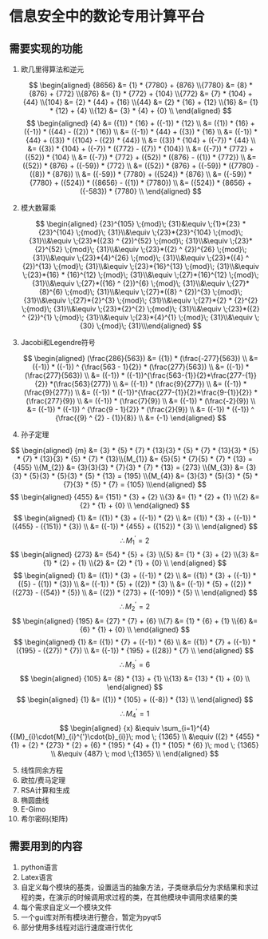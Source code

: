 # 信息安全中的数论专用计算平台

## 需要实现的功能

1. 欧几里得算法和逆元

   $$ \begin{aligned} {8656} &= {1} * {7780} + {876} \\{7780} &= {8} * {876} + {772} \\{876} &= {1} * {772} + {104} \\{772} &= {7} * {104} + {44} \\{104} &= {2} * {44} + {16} \\{44} &= {2} * {16} + {12} \\{16} &= {1} * {12} + {4} \\{12} &= {3} * {4} + {0} \\ \end{aligned} $$ $$ \begin{aligned} {4} &= ({1}) * {16} + ({-1}) * {12} \\ &= ({1}) * {16} + ({-1}) * ({44} - ({2}) * {16}) \\ &= ({-1}) * {44} + ({3}) * {16} \\ &= ({-1}) * {44} + ({3}) * ({104} - ({2}) * {44}) \\ &= ({3}) * {104} + ({-7}) * {44} \\ &= ({3}) * {104} + ({-7}) * ({772} - ({7}) * {104}) \\ &= ({-7}) * {772} + ({52}) * {104} \\ &= ({-7}) * {772} + ({52}) * ({876} - ({1}) * {772}) \\ &= ({52}) * {876} + ({-59}) * {772} \\ &= ({52}) * {876} + ({-59}) * ({7780} - ({8}) * {876}) \\ &= ({-59}) * {7780} + ({524}) * {876} \\ &= ({-59}) * {7780} + ({524}) * ({8656} - ({1}) * {7780}) \\ &= ({524}) * {8656} + ({-583}) * {7780} \\ \end{aligned} $$

2. 模大数幂乘

   $$ \begin{aligned} {23}^{105} \;{mod}\; {31}&\equiv \;{1}*{23} * {23}^{104} \;{mod}\; {31}\\&\equiv \;{23}*{23}^{104} \;{mod}\; {31}\\&\equiv \;{23}*({23} ^ {2})^{52} \;{mod}\; {31}\\&\equiv \;{23}*{2}^{52} \;{mod}\; {31}\\&\equiv \;{23}*({2} ^ {2})^{26} \;{mod}\; {31}\\&\equiv \;{23}*{4}^{26} \;{mod}\; {31}\\&\equiv \;{23}*({4} ^ {2})^{13} \;{mod}\; {31}\\&\equiv \;{23}*{16}^{13} \;{mod}\; {31}\\&\equiv \;{23}*{16} * {16}^{12} \;{mod}\; {31}\\&\equiv \;{27}*{16}^{12} \;{mod}\; {31}\\&\equiv \;{27}*({16} ^ {2})^{6} \;{mod}\; {31}\\&\equiv \;{27}*{8}^{6} \;{mod}\; {31}\\&\equiv \;{27}*({8} ^ {2})^{3} \;{mod}\; {31}\\&\equiv \;{27}*{2}^{3} \;{mod}\; {31}\\&\equiv \;{27}*{2} * {2}^{2} \;{mod}\; {31}\\&\equiv \;{23}*{2}^{2} \;{mod}\; {31}\\&\equiv \;{23}*({2} ^ {2})^{1} \;{mod}\; {31}\\&\equiv \;{23}*{4}^{1} \;{mod}\; {31}\\&\equiv \; {30} \;{mod}\; {31}\\\end{aligned} $$

3. Jacobi和Legendre符号

   $$ \begin{aligned} (\frac{286}{563}) &= ({1}) * (\frac{-277}{563}) \\  &= ({-1}) * ({-1}) ^ {\frac{563 - 1}{2}} * (\frac{277}{563}) \\ &= ({-1}) * (\frac{277}{563}) \\ &= ({-1}) * ({-1})^{\frac{563-{1}}{2}*\frac{277-{1}}{2}} *(\frac{563}{277}) \\ &= ({-1}) * (\frac{9}{277}) \\ &= ({-1}) * (\frac{9}{277}) \\ &= ({-1}) * ({-1})^{\frac{277-{1}}{2}*\frac{9-{1}}{2}} *(\frac{277}{9}) \\ &= ({-1}) * (\frac{7}{9}) \\  &= ({-1}) * (\frac{-2}{9}) \\  &= ({-1}) * ({-1}) ^ {\frac{9 - 1}{2}} * (\frac{2}{9}) \\  &= ({-1}) * ({-1}) ^ {\frac{{9} ^ {2} - {1}}{8}}  \\  &= {-1} \end{aligned} $$

4. 孙子定理

  $$ \begin{aligned} {m} &= {3} * {5} * {7} * {13}{3} * {5} * {7} * {13}{3} * {5} * {7} * {13}{3} * {5} * {7} * {13}\\{M_{1}} &= {5}{5} * {7}{5} * {7} * {13} = {455} \\{M_{2}} &= {3}{3}{3} * {7}{3} * {7} * {13} = {273} \\{M_{3}} &= {3}{3} * {5}{3} * {5}{3} * {5} * {13} = {195} \\{M_{4}} &= {3}{3} * {5}{3} * {5} * {7}{3} * {5} * {7} = {105} \\\end{aligned} $$$$ \begin{aligned} {455} &= {151} * {3} + {2} \\{3} &= {1} * {2} + {1} \\{2} &= {2} * {1} + {0} \\ \end{aligned} $$ $$ \begin{aligned} {1} &= ({1}) * {3} + ({-1}) * {2} \\ &= ({1}) * {3} + ({-1}) * ({455} - ({151}) * {3}) \\ &= ({-1}) * {455} + ({152}) * {3} \\ \end{aligned} $$$$ \therefore M_{1}^{'} = {2} $$$$ \begin{aligned} {273} &= {54} * {5} + {3} \\{5} &= {1} * {3} + {2} \\{3} &= {1} * {2} + {1} \\{2} &= {2} * {1} + {0} \\ \end{aligned} $$ $$ \begin{aligned} {1} &= ({1}) * {3} + ({-1}) * {2} \\ &= ({1}) * {3} + ({-1}) * ({5} - ({1}) * {3}) \\ &= ({-1}) * {5} + ({2}) * {3} \\ &= ({-1}) * {5} + ({2}) * ({273} - ({54}) * {5}) \\ &= ({2}) * {273} + ({-109}) * {5} \\ \end{aligned} $$$$ \therefore M_{2}^{'} = {2} $$$$ \begin{aligned} {195} &= {27} * {7} + {6} \\{7} &= {1} * {6} + {1} \\{6} &= {6} * {1} + {0} \\ \end{aligned} $$ $$ \begin{aligned} {1} &= ({1}) * {7} + ({-1}) * {6} \\ &= ({1}) * {7} + ({-1}) * ({195} - ({27}) * {7}) \\ &= ({-1}) * {195} + ({28}) * {7} \\ \end{aligned} $$$$ \therefore M_{3}^{'} = {6} $$$$ \begin{aligned} {105} &= {8} * {13} + {1} \\{13} &= {13} * {1} + {0} \\ \end{aligned} $$ $$ \begin{aligned} {1} &= ({1}) * {105} + ({-8}) * {13} \\ \end{aligned} $$$$ \therefore M_{4}^{'} = {1} $$$$ \begin{aligned} {x} &\equiv \sum_{i=1}^{4} {{M}_{i}\cdot{M}_{i}^{'}\cdot{b}_{i}}\; mod \; {1365} \\ &\equiv ({2} * {455} * {1}  + {2} * {273} * {2}  + {6} * {195} * {4}  + {1} * {105} * {6} )\; mod \; {1365} \\ &\equiv {487} \; mod \;{1365} \\ \end{aligned} $$

5. 线性同余方程
6. 欧拉/费马定理
7. RSA计算和生成
8. 椭圆曲线
9. E-Gimo
10. 希尔密码(矩阵)

## 需要用到的内容

1. python语言
2. Latex语言
3. 自定义每个模块的基类，设置适当的抽象方法，子类继承后分为求结果和求过程的类，在演示的时候调用求过程的类，在其他模块中调用求结果的类
4. 每个需求自定义一个模块文件
5. 一个gui库对所有模块进行整合，暂定为pyqt5
6. 部分使用多线程对运行速度进行优化
